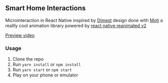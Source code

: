 ## Smart Home Interactions
Microinteraction in React Native inspired by [Dimest](https://dribbble.com/shots/14180391-Smart-Home "Dimest") design done with [Moti](https://moti.fyi/ "Moti") a reallly cool animation library powered by [react native reanimated v2](https://docs.swmansion.com/react-native-reanimated/ "react native reanimated v2")

[Preview video](https://drive.google.com/file/d/14IF_XVrDTXbDVmQWlauTJyBLNJ18iyJz/view?usp=sharing "Preview video")

### Usage
1. Clone the repo
1. Run `yarn install` or `npm install`
1. Run `yarn start` or `npm start`
1. Play on your phone or emulator
